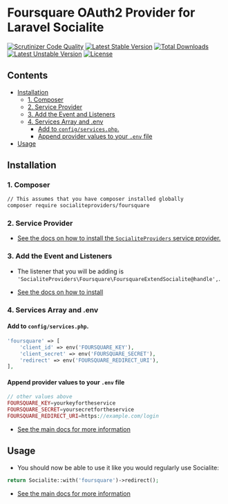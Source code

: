 # Foursquare OAuth2 Provider for Laravel Socialite

[![Scrutinizer Code Quality](https://img.shields.io/scrutinizer/g/SocialiteProviders/Foursquare.svg?style=flat-square)](https://scrutinizer-ci.com/g/SocialiteProviders/Foursquare/?branch=master)
[![Latest Stable Version](https://img.shields.io/packagist/v/socialiteproviders/foursquare.svg?style=flat-square)](https://packagist.org/packages/socialiteproviders/foursquare)
[![Total Downloads](https://img.shields.io/packagist/dt/socialiteproviders/foursquare.svg?style=flat-square)](https://packagist.org/packages/socialiteproviders/foursquare)
[![Latest Unstable Version](https://img.shields.io/packagist/vpre/socialiteproviders/foursquare.svg?style=flat-square)](https://packagist.org/packages/socialiteproviders/foursquare)
[![License](https://img.shields.io/packagist/l/socialiteproviders/foursquare.svg?style=flat-square)](https://packagist.org/packages/socialiteproviders/foursquare)

<!-- START doctoc generated TOC please keep comment here to allow auto update -->
<!-- DON'T EDIT THIS SECTION, INSTEAD RE-RUN doctoc TO UPDATE -->
## Contents

- [Installation](#installation)
  - [1. Composer](#1-composer)
  - [2. Service Provider](#2-service-provider)
  - [3. Add the Event and Listeners](#3-add-the-event-and-listeners)
  - [4. Services Array and .env](#4-services-array-and-env)
    - [Add to `config/services.php`.](#add-to-configservicesphp)
    - [Append provider values to your `.env` file](#append-provider-values-to-your-env-file)
- [Usage](#usage)

<!-- END doctoc generated TOC please keep comment here to allow auto update -->


## Installation

### 1. Composer

```bash
// This assumes that you have composer installed globally
composer require socialiteproviders/foursquare
```

### 2. Service Provider

* [See the docs on how to install the `SocialiteProviders` service provider.](https://github.com/SocialiteProviders/Manager#2-service-provider)


### 3. Add the Event and Listeners

* The listener that you will be adding is `'SocialiteProviders\Foursquare\FoursquareExtendSocialite@handle',`.

* [See the docs on how to install](https://github.com/SocialiteProviders/Manager#3-add-the-event-and-listeners)

### 4. Services Array and .env

#### Add to `config/services.php`.

```php
'foursquare' => [
    'client_id' => env('FOURSQUARE_KEY'),
    'client_secret' => env('FOURSQUARE_SECRET'),
    'redirect' => env('FOURSQUARE_REDIRECT_URI'),
],
```

#### Append provider values to your `.env` file

```php
// other values above
FOURSQUARE_KEY=yourkeyfortheservice
FOURSQUARE_SECRET=yoursecretfortheservice
FOURSQUARE_REDIRECT_URI=https://example.com/login
```

* [See the main docs for more information](https://github.com/SocialiteProviders/Manager#4-services-array-and-env)


## Usage

* You should now be able to use it like you would regularly use Socialite:

```php
return Socialite::with('foursquare')->redirect();
```

* [See the main docs for more information](https://github.com/SocialiteProviders/Manager#usage)
